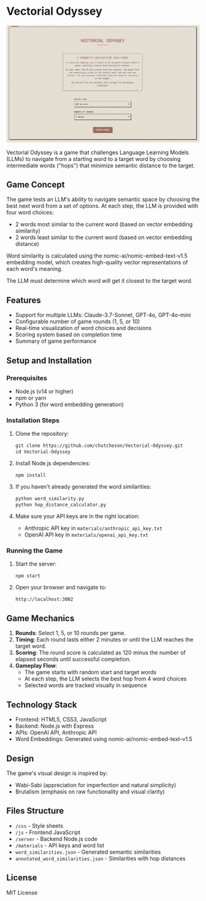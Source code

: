 # Vectorial Odyssey

![Vectorial Odyssey Game](images/vectorial_odyssey.png)

Vectorial Odyssey is a game that challenges Language Learning Models (LLMs) to navigate from a starting word to a target word by choosing intermediate words ("hops") that minimize semantic distance to the target.

## Game Concept

The game tests an LLM's ability to navigate semantic space by choosing the best next word from a set of options. At each step, the LLM is provided with four word choices:
- 2 words most similar to the current word (based on vector embedding similarity)
- 2 words least similar to the current word (based on vector embedding distance)

Word similarity is calculated using the nomic-ai/nomic-embed-text-v1.5 embedding model, which creates high-quality vector representations of each word's meaning.

The LLM must determine which word will get it closest to the target word.

## Features

- Support for multiple LLMs: Claude-3.7-Sonnet, GPT-4o, GPT-4o-mini
- Configurable number of game rounds (1, 5, or 10)
- Real-time visualization of word choices and decisions
- Scoring system based on completion time
- Summary of game performance

## Setup and Installation

### Prerequisites

- Node.js (v14 or higher)
- npm or yarn
- Python 3 (for word embedding generation)

### Installation Steps

1. Clone the repository:
   ```
   git clone https://github.com/chutcheson/Vectorial-Odyssey.git
   cd Vectorial-Odyssey
   ```

2. Install Node.js dependencies:
   ```
   npm install
   ```

3. If you haven't already generated the word similarities:
   ```
   python word_similarity.py
   python hop_distance_calculator.py
   ```

4. Make sure your API keys are in the right location:
   - Anthropic API key in `materials/anthropic_api_key.txt`
   - OpenAI API key in `materials/openai_api_key.txt`

### Running the Game

1. Start the server:
   ```
   npm start
   ```

2. Open your browser and navigate to:
   ```
   http://localhost:3002
   ```

## Game Mechanics

1. **Rounds**: Select 1, 5, or 10 rounds per game.
2. **Timing**: Each round lasts either 2 minutes or until the LLM reaches the target word.
3. **Scoring**: The round score is calculated as 120 minus the number of elapsed seconds until successful completion.
4. **Gameplay Flow**: 
   - The game starts with random start and target words
   - At each step, the LLM selects the best hop from 4 word choices
   - Selected words are tracked visually in sequence

## Technology Stack

- Frontend: HTML5, CSS3, JavaScript
- Backend: Node.js with Express
- APIs: OpenAI API, Anthropic API
- Word Embeddings: Generated using nomic-ai/nomic-embed-text-v1.5

## Design

The game's visual design is inspired by:
- Wabi-Sabi (appreciation for imperfection and natural simplicity)
- Brutalism (emphasis on raw functionality and visual clarity)

## Files Structure

- `/css` - Style sheets
- `/js` - Frontend JavaScript
- `/server` - Backend Node.js code
- `/materials` - API keys and word list
- `word_similarities.json` - Generated semantic similarities
- `annotated_word_similarities.json` - Similarities with hop distances

## License

MIT License